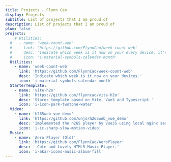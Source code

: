 ```yaml
---
title: Projects - Flynn Cao
display: Projects
subtitle: List of projects that I am proud of
description: List of projects that I am proud of
plum: false
projects:
	# Utilities:
  #   - name: 'week-count-web'
  #     link: 'https://github.com/FlynnCao/week-count-web'
  #     desc: 'Indicate which week is it now on your every device, it's blazing fast!'
  #     icon: 'i-material-symbols-calendar-month'
  Utilities:
    - name: 'week-count-web'
      link: 'https://github.com/FlynnCao/week-count-web'
      desc: 'Indicate which week is it now on your devices.'
      icon: 'i-material-symbols-calendar-month'
  StarterTemplate:
    - name: 'vite-h2o'
      link: 'https://github.com/flynncao/vite-h2o'
      desc: 'Starer template based on Vite, Vue3 and Typescript.'
      icon: 'i-icon-park-twotone-water'
  Video:
    - name: 'h265web-vue-demo'
      link: 'https://github.com/unjs/h265web_vue_demo'
      desc: 'Implemented the h265 player by VueJS using local nginx service to play.'
      icon: 'i-ic-sharp-slow-motion-video'
  Music:
    - name: 'Aero Player (Old)'
      link: 'https://github.com/FlynnCao/AeroPlayer'
      desc: ' Cute and Lovely HTML5 Music Player.'
      icon: 'i-akar-icons-music-album-fill'
---
```



<ListProjects :projects="frontmatter.projects"/>

<!-- <StarsRanking/> -->
